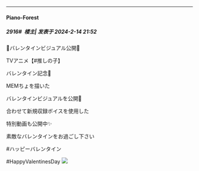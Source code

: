 
*****

####  Piano-Forest  
##### 2916#         楼主| 发表于 2024-2-14 21:52

🌟バレンタインビジュアル公開🌟

TVアニメ【#推しの子】

バレンタイン記念💝

MEMちょを描いた

バレンタインビジュアルを公開🍫

合わせて新規収録ボイスを使用した

特別動画も公開中✨

素敵なバレンタインをお過ごし下さい

#ハッピーバレンタイン 

#HappyValentinesDay
<img src="https://p.sda1.dev/15/4a423f00b7e20029c2c612ee81d906f0/20240214_213634.jpg" referrerpolicy="no-referrer">

